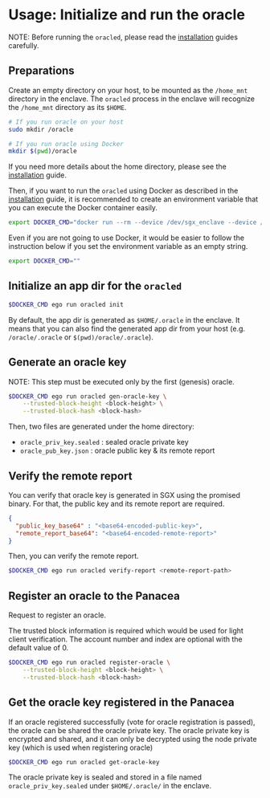 # Usage: Initialize and run the oracle

NOTE: Before running the `oracled`, please read the [installation](../README.md#installation) guides carefully.


## Preparations

Create an empty directory on your host, to be mounted as the `/home_mnt` directory in the enclave.
The `oracled` process in the enclave will recognize the `/home_mnt` directory as its `$HOME`.
```bash
# If you run oracle on your host
sudo mkdir /oracle

# If you run oracle using Docker
mkdir $(pwd)/oracle
```
If you need more details about the home directory, please see the [installation](./installation-src.md#for-production) guide.

Then, if you want to run the `oracled` using Docker as described in the [installation](./installation-docker.md) guide, it is recommended to create an environment variable that you can execute the Docker container easily.
```bash
export DOCKER_CMD="docker run --rm --device /dev/sgx_enclave --device /dev/sgx_provision -v $(pwd)/oracle:/oracle ghcr.io/medibloc/panacea-oracle:latest"
```
Even if you are not going to use Docker, it would be easier to follow the instruction below if you set the environment variable as an empty string.
```bash
export DOCKER_CMD=""
```


## Initialize an app dir for the `oracled`

```bash
$DOCKER_CMD ego run oracled init
```
By default, the app dir is generated as `$HOME/.oracle` in the enclave.
It means that you can also find the generated app dir from your host (e.g. `/oracle/.oracle` or `$(pwd)/oracle/.oracle`).

## Generate an oracle key

NOTE: This step must be executed only by the first (genesis) oracle.

```bash
$DOCKER_CMD ego run oracled gen-oracle-key \
    --trusted-block-height <block-height> \
    --trusted-block-hash <block-hash>
```
Then, two files are generated under the home directory:
- `oracle_priv_key.sealed` : sealed oracle private key
- `oracle_pub_key.json` : oracle public key & its remote report


## Verify the remote report

You can verify that oracle key is generated in SGX using the promised binary.
For that, the public key and its remote report are required.

```json
{
  "public_key_base64" : "<base64-encoded-public-key>",
  "remote_report_base64": "<base64-encoded-remote-report>"
}
```

Then, you can verify the remote report.
```bash
$DOCKER_CMD ego run oracled verify-report <remote-report-path>
```

## Register an oracle to the Panacea

Request to register an oracle.

The trusted block information is required which would be used for light client verification.
The account number and index are optional with the default value of 0.

```bash
$DOCKER_CMD ego run oracled register-oracle \
    --trusted-block-height <block-height> \
    --trusted-block-hash <block-hash>
```

## Get the oracle key registered in the Panacea

If an oracle registered successfully (vote for oracle registration is passed), the oracle can be shared the oracle private key.
The oracle private key is encrypted and shared, and it can only be decrypted using the node private key (which is used when registering oracle) 

```bash
$DOCKER_CMD ego run oracled get-oracle-key
```

The oracle private key is sealed and stored in a file named `oracle_priv_key.sealed` under `$HOME/.oracle/` in the enclave.
